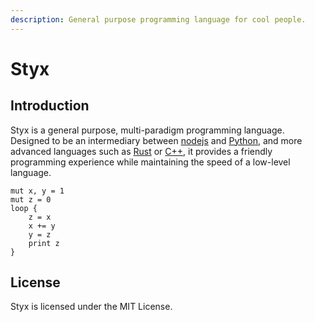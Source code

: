 ```yaml
---
description: General purpose programming language for cool people.
---
```


# Styx

## Introduction

Styx is a general purpose, multi-paradigm programming language. Designed to be an intermediary between [nodejs](https://nodejs.org) and [Python](https://python.org), and more advanced languages such as [Rust](https://www.rust-lang.org/) or [C++](https://en.wikipedia.org/wiki/C%2B%2B), it provides a friendly programming experience while maintaining the speed of a low-level language.

```text
mut x, y = 1
mut z = 0
loop {
    z = x
    x += y
    y = z
    print z
}
```

## License

Styx is licensed under the MIT License.

